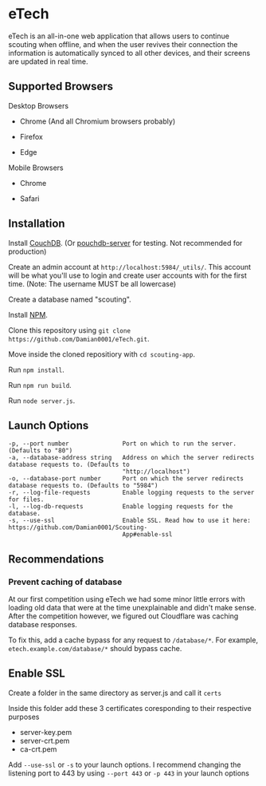 # eTech
eTech is an all-in-one web application that allows users to continue scouting when offline, and when the user revives their connection the information is automatically synced to all other devices, and their screens are updated in real time.

## Supported Browsers
Desktop Browsers
* Chrome (And all Chromium browsers probably)

* Firefox

* Edge

Mobile Browsers
* Chrome

* Safari


## Installation
Install [CouchDB](https://docs.couchdb.org/en/stable/install/index.html). (Or [pouchdb-server](https://github.com/pouchdb/pouchdb-server) for testing. Not recommended for production)

Create an admin account at `http://localhost:5984/_utils/`. This account will be what you'll use to login and create user accounts with for the first time. (Note: The username MUST be all lowercase)

Create a database named "scouting".

Install [NPM](https://www.npmjs.com/get-npm).

Clone this repository using `git clone https://github.com/Damian0001/eTech.git`.

Move inside the cloned repositiory with `cd scouting-app`.

Run `npm install`.

Run `npm run build`.

Run `node server.js`.

## Launch Options

```-d, --directory string          The location of the directory to stream content from. (Defaults to "dist")
-p, --port number               Port on which to run the server. (Defaults to "80")
-a, --database-address string   Address on which the server redirects database requests to. (Defaults to
                                "http://localhost")
-o, --database-port number      Port on which the server redirects database requests to. (Defaults to "5984")
-r, --log-file-requests         Enable logging requests to the server for files.
-l, --log-db-requests           Enable logging requests for the database.
-s, --use-ssl                   Enable SSL. Read how to use it here: https://github.com/Damian0001/Scouting-
                                App#enable-ssl
```

## Recommendations

### Prevent caching of database
At our first competition using eTech we had some minor little errors with loading old data that were at the time unexplainable and didn't make sense. After the competition however, we figured out Cloudflare was caching database responses.

To fix this, add a cache bypass for any request to `/database/*`. For example, `etech.example.com/database/*` should bypass cache.

## Enable SSL
Create a folder in the same directory as server.js and call it `certs`

Inside this folder add these 3 certificates coresponding to their respective purposes

- server-key.pem
- server-crt.pem
- ca-crt.pem

Add `--use-ssl` or `-s` to your launch options. I recommend changing the listening port to 443 by using `--port 443` or `-p 443` in your launch options
